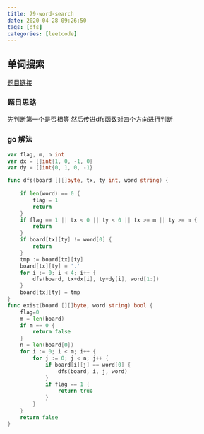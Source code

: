 ```yaml
---
title: 79-word-search
date: 2020-04-28 09:26:50
tags: [dfs]
categories: [leetcode]
---
```

## 单词搜索 ##

[题目链接](https://leetcode-cn.com/problems/word-search/) 

### 题目思路

先判断第一个是否相等 然后传进dfs函数对四个方向进行判断

### go 解法

```go
var flag, m, n int
var dx = []int{1, 0, -1, 0}
var dy = []int{0, 1, 0, -1}

func dfs(board [][]byte, tx, ty int, word string) {
	
	if len(word) == 0 {
		flag = 1
		return
	}
    if flag == 1 || tx < 0 || ty < 0 || tx >= m || ty >= n {
		return
	}
	if board[tx][ty] != word[0] {
		return
	}
	tmp := board[tx][ty]
	board[tx][ty] = '.'
	for i := 0; i < 4; i++ {
		dfs(board, tx+dx[i], ty+dy[i], word[1:])
	}
	board[tx][ty] = tmp
}
func exist(board [][]byte, word string) bool {
    flag=0
	m = len(board)
	if m == 0 {
		return false
	}
	n = len(board[0])
	for i := 0; i < m; i++ {
		for j := 0; j < n; j++ {
			if board[i][j] == word[0] {
				dfs(board, i, j, word)
			}
			if flag == 1 {
				return true
			}
		}
	}
	return false
}
```



